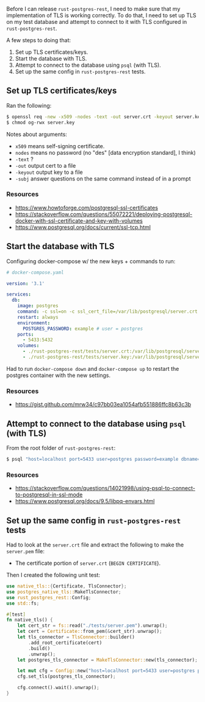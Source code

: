 Before I can release `rust-postgres-rest`, I need to make sure that my implementation of TLS is working correctly.
To do that, I need to set up TLS on my test database and attempt to connect to it with TLS configured in `rust-postgres-rest`.

A few steps to doing that:

1. Set up TLS certificates/keys.
1. Start the database with TLS.
1. Attempt to connect to the database using `psql` (with TLS).
1. Set up the same config in `rust-postgres-rest` tests.

## Set up TLS certificates/keys

Ran the following:

```bash
$ openssl req -new -x509 -nodes -text -out server.crt -keyout server.key -subj "/CN=localhost"
$ chmod og-rwx server.key
```
Notes about arguments:
- `x509` means self-signing certificate.
- `nodes` means no password (no "des" [data encryption standard], I think)
- `-text` ?
- `-out` output cert to a file
- `-keyout` output key to a file
- `-subj` answer questions on the same command instead of in a prompt

### Resources

- https://www.howtoforge.com/postgresql-ssl-certificates
- https://stackoverflow.com/questions/55072221/deploying-postgresql-docker-with-ssl-certificate-and-key-with-volumes
- https://www.postgresql.org/docs/current/ssl-tcp.html

## Start the database with TLS

Configuring docker-compose w/ the new keys + commands to run:

```yaml
# docker-compose.yaml

version: '3.1'

services:
  db:
    image: postgres
    command: -c ssl=on -c ssl_cert_file=/var/lib/postgresql/server.crt -c ssl_key_file=/var/lib/postgresql/server.key
    restart: always
    environment:
      POSTGRES_PASSWORD: example # user = postgres
    ports:
      - 5433:5432
    volumes:
      - ./rust-postgres-rest/tests/server.crt:/var/lib/postgresql/server.crt
      - ./rust-postgres-rest/tests/server.key:/var/lib/postgresql/server.key
```

Had to run `docker-compose down` and `docker-compose up` to restart the postgres container with the new settings.

### Resources

- https://gist.github.com/mrw34/c97bb03ea1054afb551886ffc8b63c3b

## Attempt to connect to the database using `psql` (with TLS)

From the root folder of `rust-postgres-rest`:

```bash
$ psql "host=localhost port=5433 user=postgres password=example dbname=postgres sslmode=verify-full sslrootcert=./rust-postgres-rest/tests/server.crt sslkey=./rust-postgres-rest/tests/server.key"
```

### Resources

- https://stackoverflow.com/questions/14021998/using-psql-to-connect-to-postgresql-in-ssl-mode
- https://www.postgresql.org/docs/9.5/libpq-envars.html

## Set up the same config in `rust-postgres-rest` tests

Had to look at the `server.crt` file and extract the following to make the `server.pem` file:

- The certificate portion of `server.crt` (`BEGIN CERTIFICATE`).

Then I created the following unit test:
```rust
use native_tls::{Certificate, TlsConnector};
use postgres_native_tls::MakeTlsConnector;
use rust_postgres_rest::Config;
use std::fs;

#[test]
fn native_tls() {
    let cert_str = fs::read("./tests/server.pem").unwrap();
    let cert = Certificate::from_pem(&cert_str).unwrap();
    let tls_connector = TlsConnector::builder()
        .add_root_certificate(cert)
        .build()
        .unwrap();
    let postgres_tls_connector = MakeTlsConnector::new(tls_connector);

    let mut cfg = Config::new("host=localhost port=5433 user=postgres password=example dbname=postgres sslmode=require");
    cfg.set_tls(postgres_tls_connector);

    cfg.connect().wait().unwrap();
}
```

